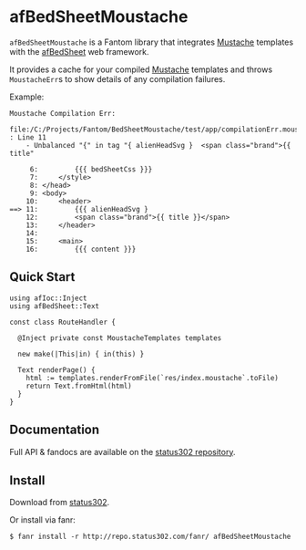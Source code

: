 # afBedSheetMoustache

`afBedSheetMoustache` is a Fantom library that integrates [Mustache](https://bitbucket.org/xored/mustache/) templates with the
[afBedSheet](http://repo.status302.com/doc/afBedSheet/#overview) web framework.

It provides a cache for your compiled [Mustache](https://bitbucket.org/xored/mustache/) templates and throws `MoustacheErr`s to show details of any compilation failures.

Example:

    Moustache Compilation Err:
      file:/C:/Projects/Fantom/BedSheetMoustache/test/app/compilationErr.moustache : Line 11
        - Unbalanced "{" in tag "{ alienHeadSvg }  <span class="brand">{{ title"

         6:         {{{ bedSheetCss }}}
         7:     </style>
         8: </head>
         9: <body>
        10:     <header>
    ==> 11:         {{{ alienHeadSvg }
        12:         <span class="brand">{{ title }}</span>
        13:     </header>
        14:
        15:     <main>
        16:         {{{ content }}}



## Quick Start

    using afIoc::Inject
    using afBedSheet::Text

    const class RouteHandler {

      @Inject private const MoustacheTemplates templates

      new make(|This|in) { in(this) }

      Text renderPage() {
        html := templates.renderFromFile(`res/index.moustache`.toFile)
        return Text.fromHtml(html)
      }
    }



## Documentation

Full API & fandocs are available on the [status302 repository](http://repo.status302.com/doc/afBedSheetMoustache/#overview).



## Install

Download from [status302](http://repo.status302.com/browse/afBedSheetMoustache).

Or install via fanr:

    $ fanr install -r http://repo.status302.com/fanr/ afBedSheetMoustache

